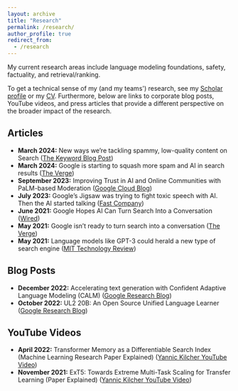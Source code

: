 ```yaml
---
layout: archive
title: "Research"
permalink: /research/
author_profile: true
redirect_from:
  - /research
---
```


My current research areas include language modeling foundations, safety, factuality, and retrieval/ranking.

To get a technical sense of my (and my teams') research, see my [Scholar profile](https://scholar.google.com/citations?user=bmXpOd8AAAAJ&hl=en)
or my [CV](../files/metzler-cv.pdf). Furthermore, below are links to corporate blog posts, YouTube videos,
and press articles that provide a different perspective on the broader impact of the research.

## Articles
* **March 2024:** New ways we’re tackling spammy, low-quality content on Search ([The Keyword Blog Post](https://blog.google/products/search/google-search-update-march-2024/))
* **March 2024:** Google is starting to squash more spam and AI in search results ([The Verge](https://www.theverge.com/2024/3/5/24091099/google-search-high-quality-results-spam-ai-content))
* **September 2023:** Improving Trust in AI and Online Communities with PaLM-based Moderation ([Google Cloud Blog](https://cloud.google.com/blog/products/ai-machine-learning/google-cloud-text-moderation))
* **July 2023:** Google’s Jigsaw was trying to fight toxic speech with AI. Then the AI started talking ([Fast Company](https://www.fastcompany.com/90929549/google-jigsaw-toxic-speech-ai))
* **June 2021:** Google Hopes AI Can Turn Search Into a Conversation ([Wired](https://www.wired.com/story/google-hopes-ai-turn-search-conversation/))
* **May 2021:** Google isn’t ready to turn search into a conversation ([The Verge](https://www.theverge.com/2021/5/26/22454513/google-future-of-search-conversation-ai-mum-lamda))
* **May 2021:** Language models like GPT-3 could herald a new type of search engine ([MIT Technology Review](https://www.technologyreview.com/2021/05/14/1024918/language-models-gpt3-search-engine-google/))

## Blog Posts
* **December 2022:** Accelerating text generation with Confident Adaptive Language Modeling (CALM) ([Google Research Blog](https://blog.research.google/2022/12/accelerating-text-generation-with.html))
* **October 2022:** UL2 20B: An Open Source Unified Language Learner ([Google Research Blog](https://blog.research.google/2022/10/ul2-20b-open-source-unified-language.html))

## YouTube Videos
* **April 2022:** Transformer Memory as a Differentiable Search Index (Machine Learning Research Paper Explained)
  ([Yannic Kilcher YouTube Video](https://www.youtube.com/watch?v=qlB0TPBQ7YY&ab_channel=YannicKilcher))
* **November 2021:** ExT5: Towards Extreme Multi-Task Scaling for Transfer Learning (Paper Explained) ([Yannic Kilcher YouTube Video](https://www.youtube.com/watch?v=FbRcbM4T-50&ab_channel=YannicKilcher))
